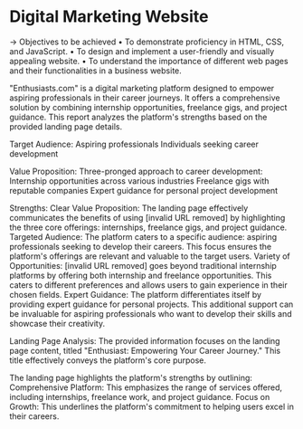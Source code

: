 # Digital Marketing Website
-> Objectives to be achieved
• To demonstrate proficiency in HTML, CSS, and JavaScript.
• To design and implement a user-friendly and visually appealing website. 
• To understand the importance of different web pages and their functionalities in a business website.

"Enthusiasts.com" is a digital marketing platform designed to empower aspiring professionals in their career journeys. It offers a comprehensive solution by combining internship opportunities, freelance gigs, and project guidance. This report analyzes the platform's strengths based on the provided landing page details.

Target Audience:
Aspiring professionals
Individuals seeking career development

Value Proposition:
Three-pronged approach to career development:
Internship opportunities across various industries
Freelance gigs with reputable companies
Expert guidance for personal project development

Strengths:
Clear Value Proposition: The landing page effectively communicates the benefits of using [invalid URL removed] by highlighting the three core offerings: internships, freelance gigs, and project guidance.
Targeted Audience: The platform caters to a specific audience: aspiring professionals seeking to develop their careers. This focus ensures the platform's offerings are relevant and valuable to the target users.
Variety of Opportunities: [invalid URL removed] goes beyond traditional internship platforms by offering both internship and freelance opportunities. This caters to different preferences and allows users to gain experience in their chosen fields.
Expert Guidance: The platform differentiates itself by providing expert guidance for personal projects. This additional support can be invaluable for aspiring professionals who want to develop their skills and showcase their creativity.

Landing Page Analysis:
The provided information focuses on the landing page content, titled "Enthusiast: Empowering Your Career Journey."  This title effectively conveys the platform's core purpose.

The landing page highlights the platform's strengths by outlining:
Comprehensive Platform: This emphasizes the range of services offered, including internships, freelance work, and project guidance.
Focus on Growth: This underlines the platform's commitment to helping users excel in their careers.
